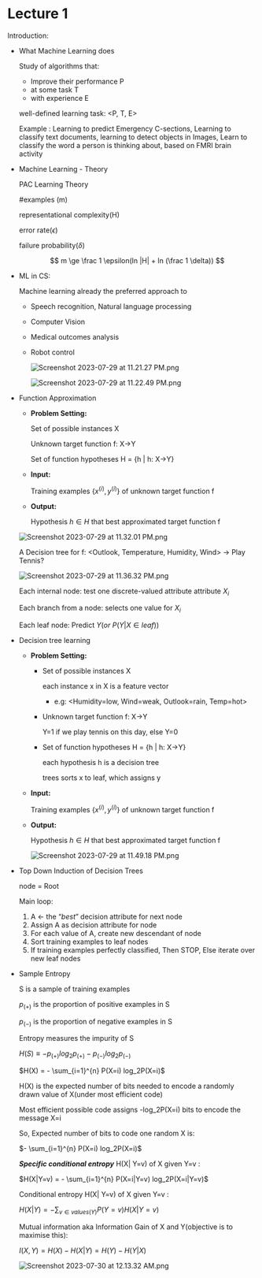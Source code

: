 # Lecture 1

Introduction:

- What Machine Learning does
    
    Study of algorithms that:
    
    - Improve their performance P
    - at some task T
    - with experience E
    
    well-defined learning task: <P, T, E>
    
    Example :  Learning to predict Emergency C-sections, Learning to classify text documents, learning to detect objects in Images, Learn to classify the word a person is thinking about, based on FMRI brain activity
    
- Machine Learning - Theory
    
    PAC Learning Theory
    
    #examples (m)
    
    representational complexity(H)
    
    error rate($\epsilon$)
    
    failure probability($\delta$)
    
    $$
    m \ge \frac 1 \epsilon(ln |H| + ln (\frac 1 \delta))
    $$
    
- ML in CS:
    
    Machine learning already the preferred approach to
    
    - Speech recognition, Natural language processing
    - Computer Vision
    - Medical outcomes analysis
    - Robot control
        
        ![Screenshot 2023-07-29 at 11.21.27 PM.png](Lecture%201%200f84e7f6d5614fb2aef5ebaa3d3484a3/Screenshot_2023-07-29_at_11.21.27_PM.png)
        
        ![Screenshot 2023-07-29 at 11.22.49 PM.png](Lecture%201%200f84e7f6d5614fb2aef5ebaa3d3484a3/Screenshot_2023-07-29_at_11.22.49_PM.png)
        
- Function Approximation
    - **Problem Setting:**
        
        Set of possible instances X
        
        Unknown target function f: X→Y
        
        Set of function hypotheses H = {h | h: X→Y}
        
    - **Input:**
        
        Training examples $\{x^(i), y^(i)\}$ of unknown target function f
        
    - **Output:**
        
        Hypothesis $h \in H$ that best approximated target function f 
        
    
    ![Screenshot 2023-07-29 at 11.32.01 PM.png](Lecture%201%200f84e7f6d5614fb2aef5ebaa3d3484a3/Screenshot_2023-07-29_at_11.32.01_PM.png)
    
    A Decision tree for f: <Outlook, Temperature, Humidity, Wind> → Play Tennis?
    
    ![Screenshot 2023-07-29 at 11.36.32 PM.png](Lecture%201%200f84e7f6d5614fb2aef5ebaa3d3484a3/Screenshot_2023-07-29_at_11.36.32_PM.png)
    
    Each internal node: test one discrete-valued attribute attribute $X_i$
    
    Each branch from a node: selects one value for $X_i$
    
    Each leaf node: Predict $Y (or \ P(Y|X \in leaf))$
    
- Decision tree learning
    - **Problem Setting:**
        - Set of possible instances X
            
            each instance x in X is a feature vector
            
            - e.g: <Humidity=low, Wind=weak, Outlook=rain, Temp=hot>
        - Unknown target function f: X→Y
            
            Y=1 if we play tennis on this day, else Y=0
            
        - Set of function hypotheses H = {h | h: X→Y}
            
            each hypothesis h is a decision tree
            
            trees sorts x to leaf, which assigns y
            
    - **Input:**
        
        Training examples $\{x^(i), y^(i)\}$ of unknown target function f
        
    - **Output:**
        
        Hypothesis $h \in H$ that best approximated target function f 
        
        ![Screenshot 2023-07-29 at 11.49.18 PM.png](Lecture%201%200f84e7f6d5614fb2aef5ebaa3d3484a3/Screenshot_2023-07-29_at_11.49.18_PM.png)
        
- Top Down Induction of Decision Trees
    
    node = Root
    
    Main loop:
    
    1. A ← the “*best*” decision attribute for next node
    2. Assign A as decision attribute for node
    3. For each value of A, create new descendant of node
    4. Sort training examples to leaf nodes
    5. If training examples perfectly classified, Then STOP, Else iterate over new leaf nodes
- Sample Entropy
    
    S is a sample of training examples
    
    $p_{(+)}$ is the proportion of positive examples in S
    
    $p_{(-)}$ is the proportion of negative examples in S
    
    Entropy measures the impurity of S
    
    $H(S) \equiv - p_{(+)}log_2 p_{(+)}-p_{(-)}log_{2} p_{(-)}$
    
    $H(X) = - \sum_{i=1}^{n} P(X=i) log_2P(X=i)$
    
    H(X) is the expected number of bits needed to encode a randomly drawn value of X(under most efficient code)
    
    Most efficient possible code assigns -log_2P(X=i) bits to encode the message X=i
    
    So, Expected number of bits to code one random X is:
    
    $- \sum_{i=1}^{n} P(X=i) log_2P(X=i)$
    
    ***Specific conditional entropy*** H(X| Y=v) of X given Y=v :
    
    $H(X|Y=v) = - \sum_{i=1}^{n} P(X=i|Y=v) log_2P(X=i|Y=v)$
    
    Conditional entropy H(X| Y=v) of X given Y=v :
    
    $H(X|Y) = - \sum_{v \in values (Y)} P(Y=v) H(X|Y=v)$
    
    Mutual information aka Information Gain of X and Y(objective is to maximise this):
    
    $I(X,Y) = H(X) -H(X|Y) = H(Y) - H(Y|X)$
    
    ![Screenshot 2023-07-30 at 12.13.32 AM.png](Lecture%201%200f84e7f6d5614fb2aef5ebaa3d3484a3/Screenshot_2023-07-30_at_12.13.32_AM.png)

